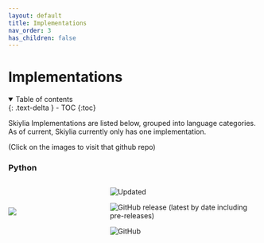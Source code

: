 ```yaml
---
layout: default
title: Implementations
nav_order: 3
has_children: false
---
```


<style>
.zoom {
  transition: transform .2s;
  margin: 0 auto;
}

.zoom:hover {
  transform: scale(1.2);
}
</style>

# Implementations

<details open markdown="block">
  <summary>
    Table of contents
  </summary>
  {: .text-delta }
- TOC
{:toc}
</details>

Skiylia Implementations are listed below, grouped into language categories. As of current, Skiylia currently only has one implementation.

(Click on the images to visit that github repo)

### Python

<div style="display:flex;">
  <a href="https://github.com/Skiylia-Lang/PySkiylia" style="width: 50%; margin: auto">
    <img src="https://repository-images.githubusercontent.com/349156513/8620e100-9423-11eb-830a-858a39150e2c" class="zoom"/>
  </a>
  <div style="margin: auto;">
    <p>
      <img alt="Updated" src="https://badges.pufler.dev/updated/Skiylia-Lang/PySkiylia?style=for-the-badge"/>
    </p>
    <p>
      <img alt="GitHub release (latest by date including pre-releases)" src="https://img.shields.io/github/v/release/Skiylia-Lang/PySkiylia?include_prereleases&style=for-the-badge"/>
    </p>
    <p>
      <img alt="GitHub" class="" src="https://img.shields.io/github/license/Skiylia-Lang/PySkiylia?style=for-the-badge"/>
    </p>
  </div>
</div>
